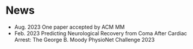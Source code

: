 # News
* Aug. 2023 One paper accepted by ACM MM
* Feb. 2023 Predicting Neurological Recovery from Coma After Cardiac Arrest: The George B. Moody PhysioNet Challenge 2023